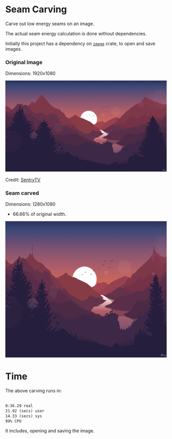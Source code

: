 # Seam Carving

Carve out low energy seams on an image.

The actual seam energy calculation is done without dependencies.

Initially this project has a dependency on [`image`](https://github.com/image-rs/image) crate, to open and save images.

### Original Image

Dimensions: 1920x1080

<img src="sc-cli/landscape.png" alt="Original Image" />

Credit: [SentryTV](https://www.reddit.com/user/SentryTV/)

### Seam carved

Dimensions: 1280x1080

- 66.66% of original width.

<img src="sc-cli/carved.png" alt="Original Image" />

# Time

The above carving runs in:

```

0:36.29 real
21.92 (secs) user
14.33 (secs) sys
99% CPU

```

It includes, opening and saving the image.
